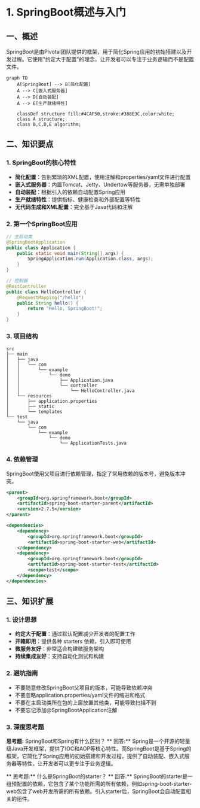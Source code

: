 # 1. SpringBoot概述与入门

## 一、概述

SpringBoot是由Pivotal团队提供的框架，用于简化Spring应用的初始搭建以及开发过程。它使用"约定大于配置"的理念，让开发者可以专注于业务逻辑而不是配置文件。

```mermaid
graph TD
    A[SpringBoot] --> B[简化配置]
    A --> C[嵌入式服务器]
    A --> D[自动装配]
    A --> E[生产就绪特性]

    classDef structure fill:#4CAF50,stroke:#388E3C,color:white;
    class A structure;
    class B,C,D,E algorithm;
```

## 二、知识要点

### 1. SpringBoot的核心特性

- **简化配置**：告别繁琐的XML配置，使用注解和properties/yaml文件进行配置
- **嵌入式服务器**：内置Tomcat、Jetty、Undertow等服务器，无需单独部署
- **自动装配**：根据引入的依赖自动配置Spring应用
- **生产就绪特性**：提供指标、健康检查和外部配置等特性
- **无代码生成和XML配置**：完全基于Java代码和注解

### 2. 第一个SpringBoot应用

```java
// 主启动类
@SpringBootApplication
public class Application {
    public static void main(String[] args) {
        SpringApplication.run(Application.class, args);
    }
}

// 控制器
@RestController
public class HelloController {
    @RequestMapping("/hello")
    public String hello() {
        return "Hello, SpringBoot!";
    }
}
```

### 3. 项目结构

```
src
├── main
│   ├── java
│   │   └── com
│   │       └── example
│   │           └── demo
│   │               ├── Application.java
│   │               └── controller
│   │                   └── HelloController.java
│   └── resources
│       ├── application.properties
│       ├── static
│       └── templates
└── test
    └── java
        └── com
            └── example
                └── demo
                    └── ApplicationTests.java
```

### 4. 依赖管理

SpringBoot使用父项目进行依赖管理，指定了常用依赖的版本号，避免版本冲突。

```xml
<parent>
    <groupId>org.springframework.boot</groupId>
    <artifactId>spring-boot-starter-parent</artifactId>
    <version>2.7.5</version>
</parent>

<dependencies>
    <dependency>
        <groupId>org.springframework.boot</groupId>
        <artifactId>spring-boot-starter-web</artifactId>
    </dependency>
    <dependency>
        <groupId>org.springframework.boot</groupId>
        <artifactId>spring-boot-starter-test</artifactId>
        <scope>test</scope>
    </dependency>
</dependencies>
```

## 三、知识扩展

### 1. 设计思想

- **约定大于配置**：通过默认配置减少开发者的配置工作
- **开箱即用**：提供各种 starters 依赖，引入即可使用
- **微服务友好**：非常适合构建微服务架构
- **持续集成友好**：支持自动化测试和构建

### 2. 避坑指南

- 不要随意修改SpringBoot父项目的版本，可能导致依赖冲突
- 不要忽略application.properties/yaml文件的缩进和格式
- 不要在主启动类所在包的上层放置其他类，可能导致扫描不到
- 不要忘记添加@SpringBootApplication注解

### 3. 深度思考题

**思考题:** SpringBoot和Spring有什么区别？
** 回答:** Spring是一个开源的轻量级Java开发框架，提供了IOC和AOP等核心特性。而SpringBoot是基于Spring的框架，它简化了Spring应用的初始搭建和开发过程，提供了自动装配、嵌入式服务器等特性，让开发者可以更专注于业务逻辑。

** 思考题:** 什么是SpringBoot的starter？
** 回答:** SpringBoot的starter是一组预配置的依赖，它包含了某个功能所需的所有依赖，例如spring-boot-starter-web包含了web开发所需的所有依赖。引入starter后，SpringBoot会自动配置相关的组件。